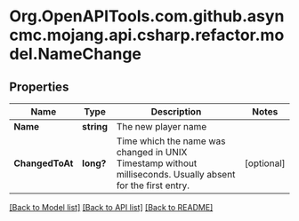 # Org.OpenAPITools.com.github.asyncmc.mojang.api.csharp.refactor.model.NameChange
## Properties

Name | Type | Description | Notes
------------ | ------------- | ------------- | -------------
**Name** | **string** | The new player name | 
**ChangedToAt** | **long?** | Time which the name was changed in UNIX Timestamp without milliseconds. Usually absent for the first entry. | [optional] 

[[Back to Model list]](../README.md#documentation-for-models) [[Back to API list]](../README.md#documentation-for-api-endpoints) [[Back to README]](../README.md)

